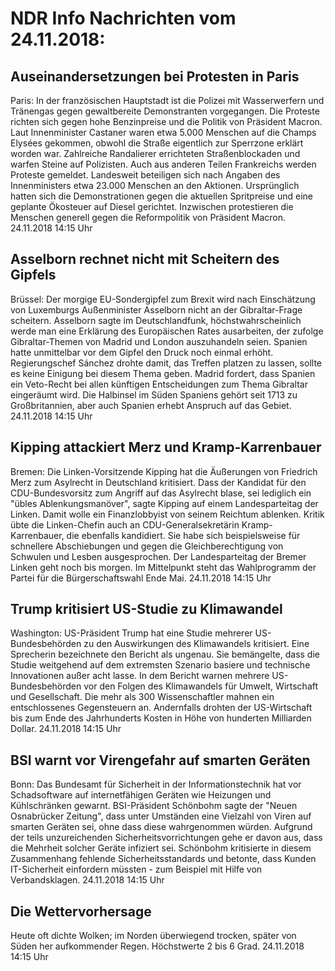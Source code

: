 # NDR Info Nachrichten vom 24.11.2018:


## Auseinandersetzungen bei Protesten in Paris
Paris: In der französischen Hauptstadt ist die Polizei mit Wasserwerfern und Tränengas gegen gewaltbereite Demonstranten vorgegangen. Die Proteste richten sich gegen hohe Benzinpreise und die Politik von Präsident Macron. Laut Innenminister Castaner waren etwa 5.000 Menschen auf die Champs Elysées gekommen, obwohl die Straße eigentlich zur Sperrzone erklärt worden war. Zahlreiche Randalierer errichteten Straßenblockaden und warfen Steine auf Polizisten. Auch aus anderen Teilen Frankreichs werden Proteste gemeldet. Landesweit beteiligen sich nach Angaben des Innenministers etwa 23.000 Menschen an den Aktionen. Ursprünglich hatten sich die Demonstrationen gegen die aktuellen Spritpreise und eine geplante Ökosteuer auf Diesel gerichtet. Inzwischen protestieren die Menschen generell gegen die Reformpolitik von Präsident Macron. 24.11.2018 14:15 Uhr 

## Asselborn rechnet nicht mit Scheitern des Gipfels
Brüssel: Der morgige EU-Sondergipfel zum Brexit wird nach Einschätzung von Luxemburgs Außenminister Asselborn nicht an der Gibraltar-Frage scheitern. Asselborn sagte im Deutschlandfunk, höchstwahrscheinlich werde man eine Erklärung des Europäischen Rates ausarbeiten, der zufolge Gibraltar-Themen von Madrid und London auszuhandeln seien. Spanien hatte unmittelbar vor dem Gipfel den Druck noch einmal erhöht. Regierungschef Sánchez drohte damit, das Treffen platzen zu lassen, sollte es keine Einigung bei diesem Thema geben. Madrid fordert, dass Spanien ein Veto-Recht bei allen künftigen Entscheidungen zum Thema Gibraltar eingeräumt wird. Die Halbinsel im Süden Spaniens gehört seit 1713 zu Großbritannien, aber auch Spanien erhebt Anspruch auf das Gebiet. 24.11.2018 14:15 Uhr 

## Kipping attackiert Merz und Kramp-Karrenbauer
Bremen: Die Linken-Vorsitzende Kipping hat die Äußerungen von Friedrich Merz zum Asylrecht in Deutschland kritisiert. Dass der Kandidat für den CDU-Bundesvorsitz zum Angriff auf das Asylrecht blase, sei lediglich ein "übles Ablenkungsmanöver", sagte Kipping auf einem Landesparteitag der Linken. Damit wolle ein Finanzlobbyist von seinem Reichtum ablenken. Kritik übte die Linken-Chefin auch an CDU-Generalsekretärin Kramp-Karrenbauer, die ebenfalls kandidiert. Sie habe sich beispielsweise für schnellere Abschiebungen und gegen die Gleichberechtigung von Schwulen und Lesben ausgesprochen. Der Landesparteitag der Bremer Linken geht noch bis morgen. Im Mittelpunkt steht das Wahlprogramm der Partei für die Bürgerschaftswahl Ende Mai. 24.11.2018 14:15 Uhr 

## Trump kritisiert US-Studie zu Klimawandel
Washington: US-Präsident Trump hat eine Studie mehrerer US-Bundesbehörden zu den Auswirkungen des Klimawandels kritisiert. Eine Sprecherin bezeichnete den Bericht als ungenau. Sie bemängelte, dass die Studie weitgehend auf dem extremsten Szenario basiere und technische Innovationen außer acht lasse. In dem Bericht warnen mehrere US-Bundesbehörden vor den Folgen des Klimawandels für Umwelt, Wirtschaft und Gesellschaft. Die mehr als 300 Wissenschaftler mahnen ein entschlossenes Gegensteuern an. Andernfalls drohten der US-Wirtschaft bis zum Ende des Jahrhunderts Kosten in Höhe von hunderten Milliarden Dollar. 24.11.2018 14:15 Uhr 

## BSI warnt vor Virengefahr auf smarten Geräten
Bonn: Das Bundesamt für Sicherheit in der Informationstechnik hat vor Schadsoftware auf internetfähigen Geräten wie Heizungen und Kühlschränken gewarnt. BSI-Präsident Schönbohm sagte der "Neuen Osnabrücker Zeitung", dass unter Umständen eine Vielzahl von Viren auf smarten Geräten sei, ohne dass diese wahrgenommen würden. Aufgrund der teils unzureichenden Sicherheitsvorrichtungen gehe er davon aus, dass die Mehrheit solcher Geräte infiziert sei. Schönbohm kritisierte in diesem Zusammenhang fehlende Sicherheitsstandards und betonte, dass Kunden IT-Sicherheit einfordern müssten - zum Beispiel mit Hilfe von Verbandsklagen. 24.11.2018 14:15 Uhr 

## Die Wettervorhersage
Heute oft dichte Wolken; im Norden überwiegend trocken, später von Süden her aufkommender Regen. Höchstwerte 2 bis 6 Grad. 24.11.2018 14:15 Uhr 
